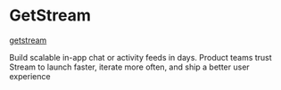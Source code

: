 # GetStream

[getstream](https://getstream.io/)

Build scalable in-app chat or activity feeds in days. Product teams trust Stream to launch faster, iterate more often, and ship a better user experience